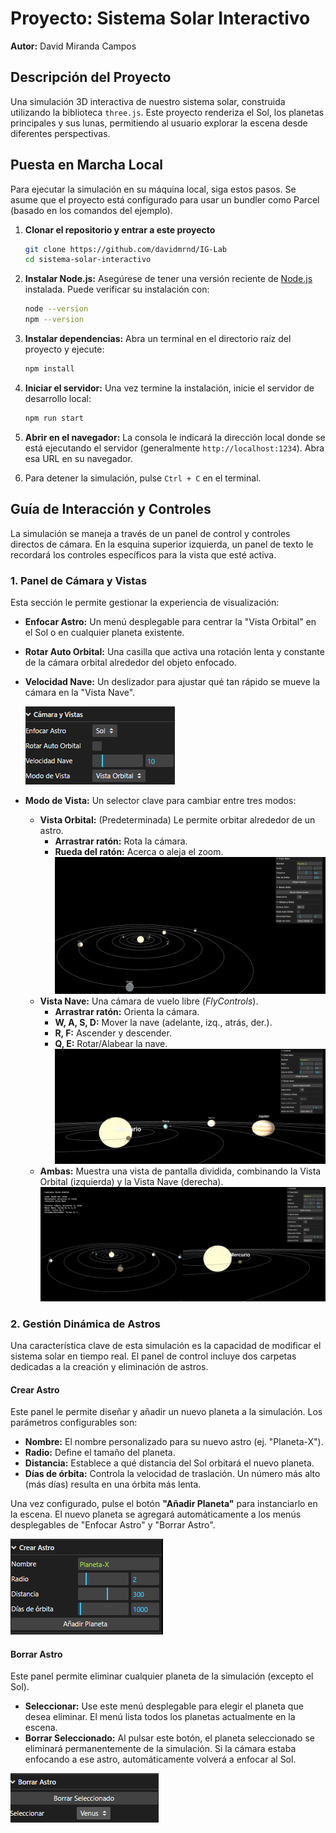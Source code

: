 # Proyecto: Sistema Solar Interactivo

**Autor:** David Miranda Campos

## Descripción del Proyecto

Una simulación 3D interactiva de nuestro sistema solar, construida utilizando la biblioteca `three.js`. Este proyecto renderiza el Sol, los planetas principales y sus lunas, permitiendo al usuario explorar la escena desde diferentes perspectivas.

## Puesta en Marcha Local

Para ejecutar la simulación en su máquina local, siga estos pasos. Se asume que el proyecto está configurado para usar un bundler como Parcel (basado en los comandos del ejemplo).

1.  **Clonar el repositorio y entrar a este proyecto**

    ```bash
    git clone https://github.com/davidmrnd/IG-Lab
    cd sistema-solar-interactivo
    ```

2.  **Instalar Node.js:**
    Asegúrese de tener una versión reciente de [Node.js](https://nodejs.org/en) instalada. Puede verificar su instalación con:

    ```bash
    node --version
    npm --version
    ```

3.  **Instalar dependencias:**
    Abra un terminal en el directorio raíz del proyecto y ejecute:

    ```bash
    npm install
    ```

4.  **Iniciar el servidor:**
    Una vez termine la instalación, inicie el servidor de desarrollo local:

    ```bash
    npm run start
    ```

5.  **Abrir en el navegador:**
    La consola le indicará la dirección local donde se está ejecutando el servidor (generalmente `http://localhost:1234`). Abra esa URL en su navegador.

6.  Para detener la simulación, pulse `Ctrl + C` en el terminal.

## Guía de Interacción y Controles

La simulación se maneja a través de un panel de control y controles directos de cámara. En la esquina superior izquierda, un panel de texto le recordará los controles específicos para la vista que esté activa.

### 1\. Panel de Cámara y Vistas

Esta sección le permite gestionar la experiencia de visualización:

  * **Enfocar Astro:** Un menú desplegable para centrar la "Vista Orbital" en el Sol o en cualquier planeta existente.
  * **Rotar Auto Orbital:** Una casilla que activa una rotación lenta y constante de la cámara orbital alrededor del objeto enfocado.
  * **Velocidad Nave:** Un deslizador para ajustar qué tan rápido se mueve la cámara en la "Vista Nave".

    ![Simulacion](src/readme_captures/image.png)
  * **Modo de Vista:** Un selector clave para cambiar entre tres modos:
      * **Vista Orbital:** (Predeterminada) Le permite orbitar alrededor de un astro.
          * **Arrastrar ratón:** Rota la cámara.
          * **Rueda del ratón:** Acerca o aleja el zoom.
![alt text](src/readme_captures/image-1.png)
      * **Vista Nave:** Una cámara de vuelo libre (*FlyControls*).
          * **Arrastrar ratón:** Orienta la cámara.
          * **W, A, S, D:** Mover la nave (adelante, izq., atrás, der.).
          * **R, F:** Ascender y descender.
          * **Q, E:** Rotar/Alabear la nave.
  ![alt text](src/readme_captures/image-2.png)
      * **Ambas:** Muestra una vista de pantalla dividida, combinando la Vista Orbital (izquierda) y la Vista Nave (derecha).
![alt text](src/readme_captures/image-3.png)

### 2\. Gestión Dinámica de Astros

Una característica clave de esta simulación es la capacidad de modificar el sistema solar en tiempo real. El panel de control incluye dos carpetas dedicadas a la creación y eliminación de astros.

#### Crear Astro

Este panel le permite diseñar y añadir un nuevo planeta a la simulación. Los parámetros configurables son:

* **Nombre:** El nombre personalizado para su nuevo astro (ej. "Planeta-X").
* **Radio:** Define el tamaño del planeta.
* **Distancia:** Establece a qué distancia del Sol orbitará el nuevo planeta.
* **Días de órbita:** Controla la velocidad de traslación. Un número más alto (más días) resulta en una órbita más lenta.

Una vez configurado, pulse el botón **"Añadir Planeta"** para instanciarlo en la escena. El nuevo planeta se agregará automáticamente a los menús desplegables de "Enfocar Astro" y "Borrar Astro".

![alt text](src/readme_captures/image-4.png)

#### Borrar Astro

Este panel permite eliminar cualquier planeta de la simulación (excepto el Sol).

* **Seleccionar:** Use este menú desplegable para elegir el planeta que desea eliminar. El menú lista todos los planetas actualmente en la escena.
* **Borrar Seleccionado:** Al pulsar este botón, el planeta seleccionado se eliminará permanentemente de la simulación. Si la cámara estaba enfocando a ese astro, automáticamente volverá a enfocar al Sol.


![alt text](src/readme_captures/image-5.png)
